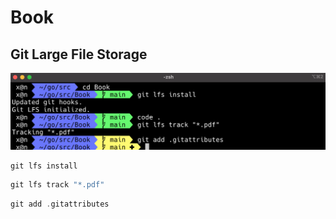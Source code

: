 # Book


## Git Large File Storage

![Git Large File Storage](images/git-large.png)

```go
git lfs install
```

```go
git lfs track "*.pdf"
```

```go
git add .gitattributes
```